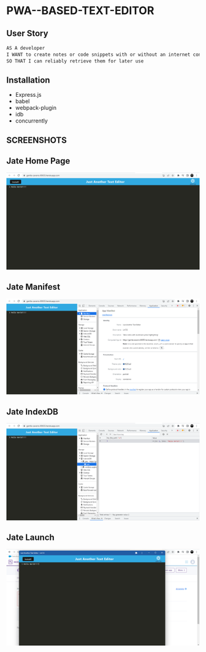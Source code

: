 # PWA--BASED-TEXT-EDITOR
## User Story

```md
AS A developer
I WANT to create notes or code snippets with or without an internet connection
SO THAT I can reliably retrieve them for later use
```
## Installation

* Express.js
* babel
* webpack-plugin
* idb
* concurrently 

## SCREENSHOTS

## Jate Home Page

<img src = Assets\JATEhome.png>

## Jate Manifest

<img src = Assets\JATEmanifest.png>

## Jate IndexDB

<img src = Assets\JATEindexedDB.png>

## Jate Launch

<img src = Assets\JATElaunch.png>
